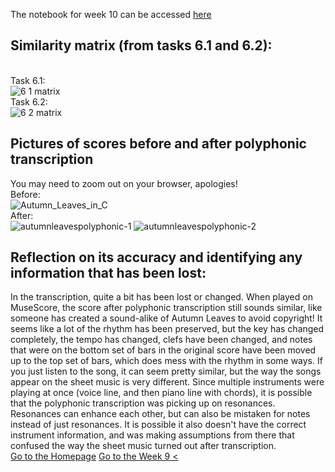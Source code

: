 <script src="https://rawcdn.githack.com/oscarmorrison/md-page/master/md-page.js"></script><noscript>
The notebook for week 10 can be accessed [here]()
## Similarity matrix (from tasks 6.1 and 6.2):
<br>Task 6.1:
<br>![6 1 matrix](https://github.com/user-attachments/assets/bd796fbc-c9d9-4345-b9f2-6907ec1b9a92)
<br>Task 6.2:
<br>![6 2 matrix](https://github.com/user-attachments/assets/64993b53-6bd2-4239-8a7f-33909ad3eaca)
<br>
## Pictures of scores before and after polyphonic transcription
You may need to zoom out on your browser, apologies!
<br> Before:
<br>
![Autumn_Leaves_in_C](https://github.com/user-attachments/assets/f1361abe-82e0-48b3-88ea-86e2038d3f69)
<br>After:
<br>
![autumnleavespolyphonic-1](https://github.com/user-attachments/assets/c990dc03-e12b-40e2-bda5-0e2de469b5aa)
![autumnleavespolyphonic-2](https://github.com/user-attachments/assets/cfa8fcc1-8d95-4da9-bc54-344ccfd1e599)
<br>
## Reflection on its accuracy and identifying any information that has been lost:
In the transcription, quite a bit has been lost or changed. When played on MuseScore, the score after polyphonic transcription still sounds similar, like someone has created a sound-alike of Autumn Leaves to avoid copyright! It seems like a lot of the rhythm has been preserved, but the key has changed completely, the tempo has changed, clefs have been changed, and notes that were on the bottom set of bars in the original score have been moved up to the top set of bars, which does mess with the rhythm in some ways. If you just listen to the song, it can seem pretty similar, but the way the songs appear on the sheet music is very different. Since multiple instruments were playing at once (voice line, and then piano line with chords), it is possible that the polyphonic transcription was picking up on resonances. Resonances can enhance each other, but can also be mistaken for notes instead of just resonances. It is possible it also doesn't have the correct instrument information, and was making assumptions from there that confused the way the sheet music turned out after transcription.
<br>[Go to the Homepage](https://2705093v.github.io/MCA-2024/homepage.html)
[Go to the Week 9 <](https://2705093v.github.io/MCA-2024/week9/week9.html)

